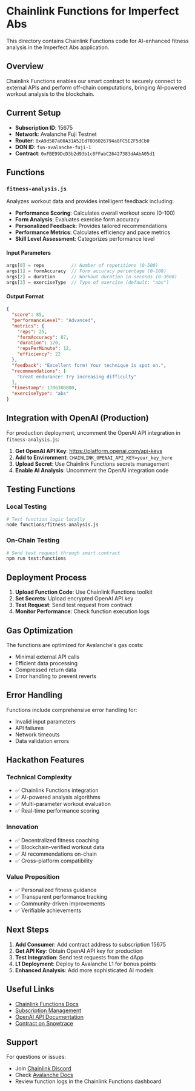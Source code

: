 # Chainlink Functions for Imperfect Abs

This directory contains Chainlink Functions code for AI-enhanced fitness analysis in the Imperfect Abs application.

## Overview

Chainlink Functions enables our smart contract to securely connect to external APIs and perform off-chain computations, bringing AI-powered workout analysis to the blockchain.

## Current Setup

- **Subscription ID**: 15675
- **Network**: Avalanche Fuji Testnet
- **Router**: `0xA9d587a00A31A52Ed70D6026794a8FC5E2F5dCb0`
- **DON ID**: `fun-avalanche-fuji-1`
- **Contract**: `0xFBE99DcD3b2d93b1c8FFabC26427383dAAbA05d1`

## Functions

### `fitness-analysis.js`

Analyzes workout data and provides intelligent feedback including:

- **Performance Scoring**: Calculates overall workout score (0-100)
- **Form Analysis**: Evaluates exercise form accuracy
- **Personalized Feedback**: Provides tailored recommendations
- **Performance Metrics**: Calculates efficiency and pace metrics
- **Skill Level Assessment**: Categorizes performance level

#### Input Parameters
```javascript
args[0] = reps          // Number of repetitions (0-500)
args[1] = formAccuracy  // Form accuracy percentage (0-100)
args[2] = duration      // Workout duration in seconds (0-3600)
args[3] = exerciseType  // Type of exercise (default: "abs")
```

#### Output Format
```json
{
  "score": 85,
  "performanceLevel": "Advanced",
  "metrics": {
    "reps": 25,
    "formAccuracy": 87,
    "duration": 120,
    "repsPerMinute": 12,
    "efficiency": 22
  },
  "feedback": "Excellent form! Your technique is spot on.",
  "recommendations": [
    "Great endurance! Try increasing difficulty"
  ],
  "timestamp": 1706380800,
  "exerciseType": "abs"
}
```

## Integration with OpenAI (Production)

For production deployment, uncomment the OpenAI API integration in `fitness-analysis.js`:

1. **Get OpenAI API Key**: https://platform.openai.com/api-keys
2. **Add to Environment**: `CHAINLINK_OPENAI_API_KEY=your_key_here`
3. **Upload Secret**: Use Chainlink Functions secrets management
4. **Enable AI Analysis**: Uncomment the OpenAI integration code

## Testing Functions

### Local Testing
```bash
# Test function logic locally
node functions/fitness-analysis.js
```

### On-Chain Testing
```bash
# Send test request through smart contract
npm run test:functions
```

## Deployment Process

1. **Upload Function Code**: Use Chainlink Functions toolkit
2. **Set Secrets**: Upload encrypted OpenAI API key
3. **Test Request**: Send test request from contract
4. **Monitor Performance**: Check function execution logs

## Gas Optimization

The functions are optimized for Avalanche's gas costs:
- Minimal external API calls
- Efficient data processing
- Compressed return data
- Error handling to prevent reverts

## Error Handling

Functions include comprehensive error handling for:
- Invalid input parameters
- API failures
- Network timeouts
- Data validation errors

## Hackathon Features

### Technical Complexity
- ✅ Chainlink Functions integration
- ✅ AI-powered analysis algorithms  
- ✅ Multi-parameter workout evaluation
- ✅ Real-time performance scoring

### Innovation
- ✅ Decentralized fitness coaching
- ✅ Blockchain-verified workout data
- ✅ AI recommendations on-chain
- ✅ Cross-platform compatibility

### Value Proposition
- ✅ Personalized fitness guidance
- ✅ Transparent performance tracking
- ✅ Community-driven improvements
- ✅ Verifiable achievements

## Next Steps

1. **Add Consumer**: Add contract address to subscription 15675
2. **Get API Key**: Obtain OpenAI API key for production
3. **Test Integration**: Send test requests from the dApp
4. **L1 Deployment**: Deploy to Avalanche L1 for bonus points
5. **Enhanced Analysis**: Add more sophisticated AI models

## Useful Links

- [Chainlink Functions Docs](https://docs.chain.link/chainlink-functions)
- [Subscription Management](https://functions.chain.link/fuji/15675)
- [OpenAI API Documentation](https://platform.openai.com/docs)
- [Contract on Snowtrace](https://testnet.snowtrace.io/address/0xFBE99DcD3b2d93b1c8FFabC26427383dAAbA05d1)

## Support

For questions or issues:
- Join [Chainlink Discord](https://discord.gg/aSK4zew)
- Check [Avalanche Docs](https://docs.avax.network/)
- Review function logs in the Chainlink Functions dashboard